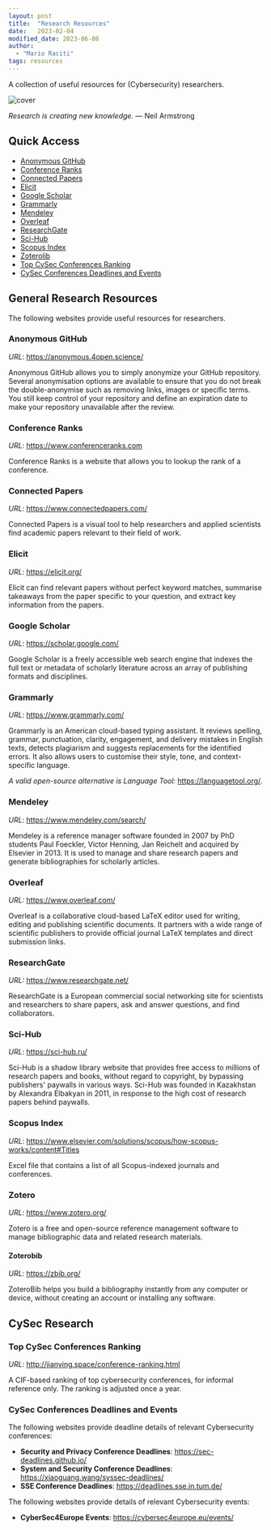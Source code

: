 ```yaml
---
layout: post
title:  "Research Resources"
date:   2023-02-04
modified_date: 2023-06-08
author:
  - "Mario Raciti"
tags: resources
---
```


A collection of useful resources for (Cybersecurity) researchers.
<!-- readmore -->

![cover](https://images.unsplash.com/photo-1474932430478-367dbb6832c1?ixlib=rb-4.0.3&ixid=MnwxMjA3fDB8MHxwaG90by1wYWdlfHx8fGVufDB8fHx8&auto=format&fit=crop&w=1470&q=80)

*Research is creating new knowledge.* ― Neil Armstrong

## Quick Access

- [Anonymous GitHub](https://anonymous.4open.science/)
- [Conference Ranks](https://www.conferenceranks.com)
- [Connected Papers](https://www.connectedpapers.com/)
- [Elicit](https://elicit.org/)
- [Google Scholar](https://scholar.google.com/)
- [Grammarly](https://www.grammarly.com/)
- [Mendeley](https://www.mendeley.com/search/)
- [Overleaf](https://www.overleaf.com/)
- [ResearchGate](https://researchgate.net/)
- [Sci-Hub](https://sci-hub.ru/)
- [Scopus Index](https://www.elsevier.com/solutions/scopus/how-scopus-works/content#Titles)
- [Zoterolib](https://zbib.org/)
- [Top CySec Conferences Ranking](http://jianying.space/conference-ranking.html)
- [CySec Conferences Deadlines and Events](#cysec-conferences-deadlines-and-events)

## General Research Resources

The following websites provide useful resources for researchers.

### Anonymous GitHub

*URL*: <https://anonymous.4open.science/>

Anonymous GitHub allows you to simply anonymize your GitHub repository. Several anonymisation options are available to ensure that you do not break the double-anonymise such as removing links, images or specific terms. You still keep control of your repository and define an expiration date to make your repository unavailable after the review.

### Conference Ranks

*URL*: <https://www.conferenceranks.com>

Conference Ranks is a website that allows you to lookup the rank of a conference.

### Connected Papers

*URL*: <https://www.connectedpapers.com/>

Connected Papers is a visual tool to help researchers and applied scientists find academic papers relevant to their field of work.

### Elicit

*URL*: <https://elicit.org/>

Elicit can find relevant papers without perfect keyword matches, summarise takeaways from the paper specific to your question, and extract key information from the papers.

### Google Scholar

*URL*: <https://scholar.google.com/>

Google Scholar is a freely accessible web search engine that indexes the full text or metadata of scholarly literature across an array of publishing formats and disciplines.

### Grammarly

*URL*: <https://www.grammarly.com/>

Grammarly is an American cloud-based typing assistant. It reviews spelling, grammar, punctuation, clarity, engagement, and delivery mistakes in English texts, detects plagiarism and suggests replacements for the identified errors. It also allows users to customise their style, tone, and context-specific language.

*A valid open-source alternative is Language Tool:* <https://languagetool.org/>.

### Mendeley

*URL*: <https://www.mendeley.com/search/>

Mendeley is a reference manager software founded in 2007 by PhD students Paul Foeckler, Victor Henning, Jan Reichelt and acquired by Elsevier in 2013. It is used to manage and share research papers and generate bibliographies for scholarly articles.

### Overleaf

*URL:* <https://www.overleaf.com/>

Overleaf is a collaborative cloud-based LaTeX editor used for writing, editing and publishing scientific documents. It partners with a wide range of scientific publishers to provide official journal LaTeX templates and direct submission links.

### ResearchGate

*URL:* <https://www.researchgate.net/>

ResearchGate is a European commercial social networking site for scientists and researchers to share papers, ask and answer questions, and find collaborators.

### Sci-Hub

*URL*: <https://sci-hub.ru/>

Sci-Hub is a shadow library website that provides free access to millions of research papers and books, without regard to copyright, by bypassing publishers' paywalls in various ways. Sci-Hub was founded in Kazakhstan by Alexandra Elbakyan in 2011, in response to the high cost of research papers behind paywalls.

### Scopus Index

*URL*: <https://www.elsevier.com/solutions/scopus/how-scopus-works/content#Titles>

Excel file that contains a list of all Scopus-indexed journals and conferences.

### Zotero

*URL*: <https://www.zotero.org/>

Zotero is a free and open-source reference management software to manage bibliographic data and related research materials.

#### Zoterobib

*URL*: <https://zbib.org/>

ZoteroBib helps you build a bibliography instantly from any computer or device, without creating an account or installing any software.

## CySec Research

### Top CySec Conferences Ranking

*URL*: <http://jianying.space/conference-ranking.html>

A CIF-based ranking of top cybersecurity conferences, for informal reference only. The ranking is adjusted once a year.

### CySec Conferences Deadlines and Events

The following websites provide deadline details of relevant Cybersecurity conferences:

- **Security and Privacy Conference Deadlines**: <https://sec-deadlines.github.io/>
- **System and Security Conference Deadlines**: <https://xiaoguang.wang/syssec-deadlines/>
- **SSE Conference Deadlines**: <https://deadlines.sse.in.tum.de/>

The following websites provide details of relevant Cybersecurity events:

- **CyberSec4Europe Events**: <https://cybersec4europe.eu/events/>
